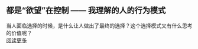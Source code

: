 ## 都是“欲望”在控制 —— 我理解的人的行为模式
当人面临选择的时候，是什么让人做出了最终的选择？这个选择模式又有什么思考的价值呢？  
[阅读更多](https://headwink.github.io/page1)